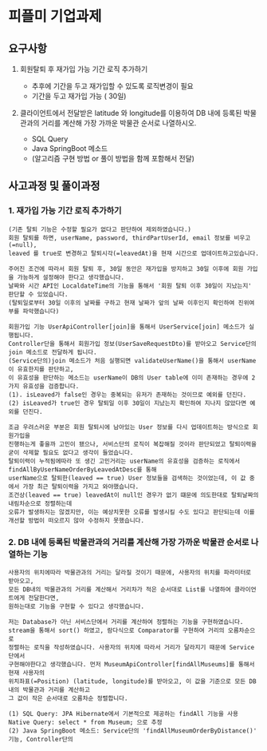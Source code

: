 # 피플미 기업과제 

## 요구사항 

1. 회원탈퇴 후 재가입 가능 기간 로직 추가하기 
    * 추후에 기간을 두고 재가입할 수 있도록 로직변경이 필요
    * 기간을 두고 재가입 가능 ( 30일)

2. 클라이언트에서 전달받은 latitude 와 longitude를 이용하여 DB 내에 등록된 박물관과의 거리를 계산해 가장 가까운 박물관 순서로 나열하시오.     
    * SQL Query
    * Java SpringBoot 메소드
    * (알고리즘 구현 방법 or 풀이 방법을 함께 포함해서 전달)
    
## 사고과정 및 풀이과정 
### 1. 재가입 가능 기간 로직 추가하기 
```
(기존 탈퇴 기능은 수정할 필요가 없다고 판단하여 제외하였습니다.) 
회원 탈퇴를 하면, userName, password, thirdPartUserId, email 정보를 비우고(=null), 
leaved 를 true로 변경하고 탈퇴시각(=leavedAt)을 현재 시간으로 업데이트하고있습니다. 

주어진 조건에 따라서 회원 탈퇴 후, 30일 동안은 재가입을 방지하고 30일 이후에 회원 가입을 가능하게 설정해야 한다고 생각했습니다. 
날짜와 시간 API인 LocaldateTime의 기능을 통해서 '회원 탈퇴 이후 30일이 지났는지' 판단할 수 있었습니다. 
(탈퇴일로부터 30일 이후의 날짜를 구하고 현재 날짜가 앞의 날짜 이후인지 확인하여 진위여부를 파악했습니다) 
 
회원가입 기능 UserApiController[join]을 통해서 UserService[join] 메소드가 실행됩니다. 
Controller단을 통해서 회원가입 정보(UserSaveRequestDto)를 받아오고 Service단의 join 메소드로 전달하게 됩니다. 
(Service단의)join 메소드가 처음 실행되면 validateUserName()을 통해서 userName이 유효한지를 판단하고, 
이 유효성을 판단하는 메소드는 userName이 DB의 User table에 이미 존재하는 경우에 2가지 유효성을 검증합니다. 
(1). isLeaved가 false인 경우는 중복되는 유저가 존재하는 것이므로 예외를 던진다. 
(2) isLeaved가 true인 경우 탈퇴일 이후 30일이 지났는지 확인하여 지나지 않았다면 예외를 던진다. 

조금 우려스러운 부분은 회원 탈퇴시에 남아있는 User 정보를 다시 업데이트하는 방식으로 회원가입을 
진행하는게 좋을까 고민이 됐으나, 서비스단의 로직이 복잡해질 것이라 판단되었고 탈퇴이력을 굳이 삭제할 필요도 없다고 생각이 들었습니다. 
탈퇴이력이 누적됨에따라 또 생긴 고민거리는 userName의 유효성을 검증하는 로직에서 findAllByUserNameOrderByLeavedAtDesc를 통해 
userName으로 탈퇴한(leaved == true) User 정보들을 검색하는 것이었는데, 이 값 중에서 가장 최근 탈퇴이력을 가지고 와야했습니다. 
조건상(leaved == true) leavedAt이 null인 경우가 없기 떄문에 의도한대로 탈퇴날짜의 내림차순으로 정렬하는데 
오류가 발생하지는 않겠지만, 이는 예상치못한 오류를 발생시킬 수도 있다고 판단되는데 이를 개선할 방법이 떠오르지 않아 수정하지 못했습니다.  
```

### 2. DB 내에 등록된 박물관과의 거리를 계산해 가장 가까운 박물관 순서로 나열하는 기능 

```
사용자의 위치에따라 박물관과의 거리는 달라질 것이기 때문에, 사용자의 위치를 파라미터로 받아오고, 
모든 DB내의 박물관과의 거리를 계산해서 거리차가 적은 순서대로 List를 나열하여 클라이언트에게 전달한다면, 
원하는대로 기능을 구현할 수 있다고 생각했습니다. 

저는 Database가 아닌 서비스단에서 거리를 계산하여 정렬하는 기능을 구현하였습니다. 
stream을 통해서 sort() 하였고, 람다식으로 Comparator를 구현하여 거리의 오름차순으로 
정렬하는 로직을 작성하였습니다. 사용자의 위치에 따라서 거리가 달라지기 때문에 Service단에서 
구현해야한다고 생각했습니다. 먼저 MuseumApiController[findAllMuseums]를 통해서 현재 사용자의 
위치좌표(=Position) (latitude, longitude)를 받아오고, 이 값을 기준으로 모든 DB내의 박물관과 거리를 계산하고 
그 값이 작은 순서대로 오름차순 정렬합니다. 

(1) SQL Query: JPA Hibernate에서 기본적으로 제공하는 findAll 기능을 사용 
Native Query: select * from Museum; 으로 추정  
(2) Java SpringBoot 메소드: Service단의 'findAllMuseumOrderByDistance()' 기능, Controller단의 
```
